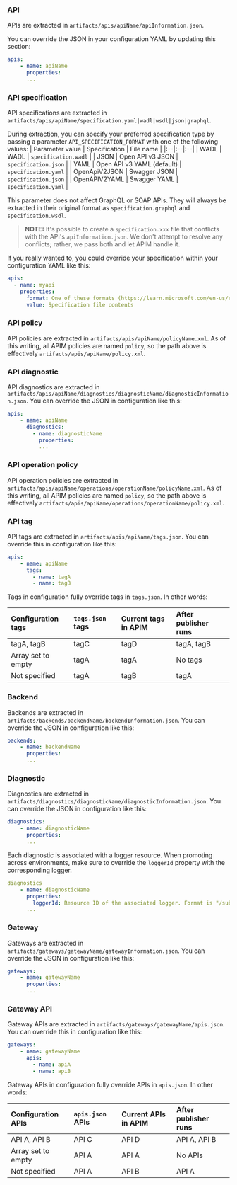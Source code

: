 ### API
APIs are extracted in ``artifacts/apis/apiName/apiInformation.json``.

You can override the JSON in your configuration YAML by updating this section:
```yaml
apis:
    - name: apiName
      properties:
      ...
```

### API specification
API specifications are extracted in ``artifacts/apis/apiName/specification.yaml|wadl|wsdl|json|graphql``.

During extraction, you can specify your preferred specification type by passing a parameter ``API_SPECIFICATION_FORMAT`` with one of the following values:
| Parameter value | Specification | File name |
|:--|:--|:--|
| WADL | WADL | ``specification.wadl`` |
| JSON | Open API v3 JSON | ``specification.json`` |
| YAML | Open API v3 YAML (default) | ``specification.yaml`` |
| OpenApiV2JSON | Swagger JSON | ``specification.json`` |
| OpenAPIV2YAML | Swagger YAML | ``specification.yaml`` |

This parameter does not affect GraphQL or SOAP APIs. They will always be extracted in their original format as ``specification.graphql`` and ``specification.wsdl``.

> **NOTE:** It's possible to create a ``specification.xxx`` file that conflicts with the API's ``apiInformation.json``. We don't attempt to resolve any conflicts; rather, we pass both and let APIM handle it.

If you really wanted to, you could override your specification within your configuration YAML like this:
```yaml
apis:
  - name: myapi
    properties:
      format: One of these formats (https://learn.microsoft.com/en-us/rest/api/apimanagement/current-ga/apis/create-or-update?tabs=HTTP#contentformat)
      value: Specification file contents
```
### API policy
API policies are extracted in ``artifacts/apis/apiName/policyName.xml``. As of this writing, all APIM policies are named ``policy``, so the path above is effectively ``artifacts/apis/apiName/policy.xml``.

### API diagnostic
API diagnostics are extracted in ``artifacts/apis/apiName/diagnostics/diagnosticName/diagnosticInformation.json``. You can override the JSON in configuration like this:
```yaml
apis:
    - name: apiName
      diagnostics:
        - name: diagnosticName
          properties:
          ...
```

### API operation policy
API operation policies are extracted in ``artifacts/apis/apiName/operations/operationName/policyName.xml``. As of this writing, all APIM policies are named ``policy``, so the path above is effectively ``artifacts/apis/apiName/operations/operationName/policy.xml``.

### API tag
API tags are extracted in ``artifacts/apis/apiName/tags.json``. You can override this in configuration like this:
```yaml
apis:
    - name: apiName
      tags:
        - name: tagA
        - name: tagB
```

Tags in configuration fully override tags in ``tags.json``. In other words:

| Configuration tags | ``tags.json`` tags | Current tags in APIM | After publisher runs |
|:--|:--|:--|:--|
| tagA, tagB | tagC | tagD | tagA, tagB |
| Array set to empty | tagA | tagA | No tags
| Not specified | tagA | tagB | tagA

### Backend
Backends are extracted in ``artifacts/backends/backendName/backendInformation.json``. You can override the JSON in configuration like this:
```yaml
backends:
    - name: backendName
      properties:
      ...
```

### Diagnostic
Diagnostics are extracted in ``artifacts/diagnostics/diagnosticName/diagnosticInformation.json``. You can override the JSON in configuration like this:
```yaml
diagnostics:
    - name: diagnosticName
      properties:
      ...
```

Each diagnostic is associated with a logger resource. When promoting across environments, make sure to override the ``loggerId`` property with the corresponding logger.
```yaml
diagnostics
    - name: diagnosticName
      properties:
        loggerId: Resource ID of the associated logger. Format is "/subscriptions/subscriptionId/resourceGroups/resourceGroupName/providers/Microsoft.ApiManagement/service/serviceName/loggers/loggerName"  
      ...
```
 

### Gateway
Gateways are extracted in ``artifacts/gateways/gatewayName/gatewayInformation.json``. You can override the JSON in configuration like this:
```yaml
gateways:
    - name: gatewayName
      properties:
      ...
```

### Gateway API
Gateway APIs are extracted in ``artifacts/gateways/gatewayName/apis.json``. You can override this in configuration like this:
```yaml
gateways:
    - name: gatewayName
      apis:
        - name: apiA
        - name: apiB
```

Gateway APIs in configuration fully override APIs in ``apis.json``. In other words:

| Configuration APIs | ``apis.json`` APIs | Current APIs in APIM | After publisher runs |
|:--|:--|:--|:--|
| API A, API B | API C | API D | API A, API B |
| Array set to empty | API A | API A | No APIs
| Not specified | API A | API B | API A

